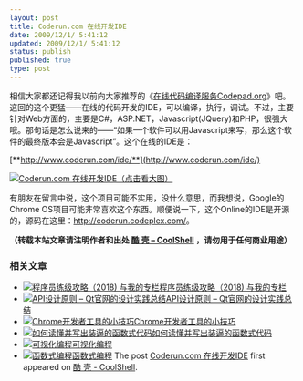 ```yaml
---
layout: post
title: Coderun.com 在线开发IDE
date: 2009/12/1/ 5:41:12
updated: 2009/12/1/ 5:41:12
status: publish
published: true
type: post
---
```


相信大家都还记得我以前向大家推荐的《[在线代码编译服务Codepad.org](https://coolshell.cn/articles/1310.html)》吧。这回的这个更猛——在线的代码开发的IDE，可以编译，执行，调试。不过，主要针对Web方面的，主要是C#，ASP.NET，Javascript(JQuery)和PHP，很强大哦。那句话是怎么说来的——“如果一个软件可以用Javascript来写，那么这个软件的最终版本会是Javascript”。这个在线的IDE是：


[**http://www.coderun.com/ide/**](http://www.coderun.com/ide/)


[![Coderun.com 在线开发IDE（点击看大图）](https://coolshell.cn/wp-content/uploads/2009/11/coderun.ide_-300x225.jpg "Coderun.com 在线开发IDE（点击看大图）")](https://coolshell.cn/wp-content/uploads/2009/11/coderun.ide_.jpg)


有朋友在留言中说，这个项目可能不实用，没什么意思，而我想说，Google的Chrome OS项目可能非常喜欢这个东西。顺便说一下，这个Online的IDE是开源的，源码在这里：<http://coderun.codeplex.com/>。 




**（转载本站文章请注明作者和出处 [酷 壳 – CoolShell](https://coolshell.cn/) ，请勿用于任何商业用途）**



### 相关文章

* [![程序员练级攻略（2018)  与我的专栏](https://coolshell.cn/wp-content/uploads/2018/05/300x262-150x150.jpg)](https://coolshell.cn/articles/18360.html)[程序员练级攻略（2018) 与我的专栏](https://coolshell.cn/articles/18360.html)
* [![API设计原则 – Qt官网的设计实践总结](https://coolshell.cn/wp-content/uploads/2017/07/api-design-300x278-2-150x150.jpg)](https://coolshell.cn/articles/18024.html)[API设计原则 – Qt官网的设计实践总结](https://coolshell.cn/articles/18024.html)
* [![Chrome开发者工具的小技巧](https://coolshell.cn/wp-content/uploads/2017/01/pretty-code-150x150.gif)](https://coolshell.cn/articles/17634.html)[Chrome开发者工具的小技巧](https://coolshell.cn/articles/17634.html)
* [![如何读懂并写出装逼的函数式代码](https://coolshell.cn/wp-content/uploads/2016/10/drawing-recursive-150x150.jpg)](https://coolshell.cn/articles/17524.html)[如何读懂并写出装逼的函数式代码](https://coolshell.cn/articles/17524.html)
* [![可视化编程](https://coolshell.cn/wp-content/uploads/2014/02/example_visual_language_sketchpad_01-150x150.jpg)](https://coolshell.cn/articles/11094.html)[可视化编程](https://coolshell.cn/articles/11094.html)
* [![函数式编程](https://coolshell.cn/wp-content/uploads/2013/12/yoda-lambda-150x150.png)](https://coolshell.cn/articles/10822.html)[函数式编程](https://coolshell.cn/articles/10822.html)
The post [Coderun.com 在线开发IDE](https://coolshell.cn/articles/1883.html) first appeared on [酷 壳 - CoolShell](https://coolshell.cn).